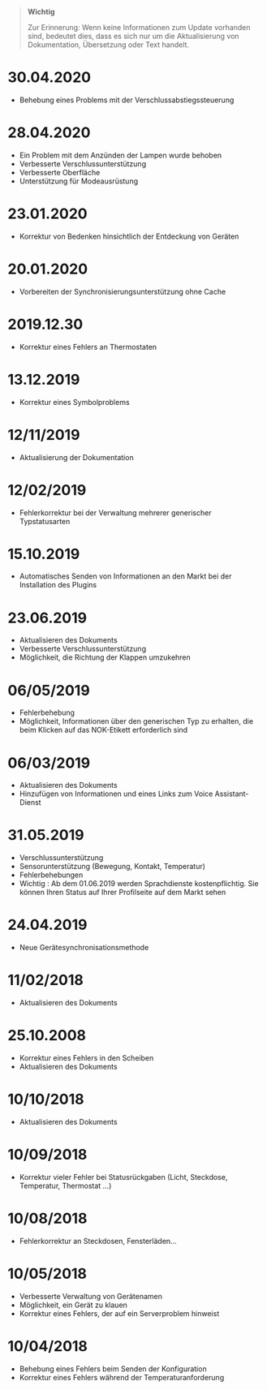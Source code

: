 >**Wichtig**
>
>Zur Erinnerung: Wenn keine Informationen zum Update vorhanden sind, bedeutet dies, dass es sich nur um die Aktualisierung von Dokumentation, Übersetzung oder Text handelt.

# 30.04.2020

- Behebung eines Problems mit der Verschlussabstiegssteuerung

# 28.04.2020

- Ein Problem mit dem Anzünden der Lampen wurde behoben
- Verbesserte Verschlussunterstützung
- Verbesserte Oberfläche
- Unterstützung für Modeausrüstung

# 23.01.2020

- Korrektur von Bedenken hinsichtlich der Entdeckung von Geräten

# 20.01.2020

- Vorbereiten der Synchronisierungsunterstützung ohne Cache

# 2019.12.30

- Korrektur eines Fehlers an Thermostaten

# 13.12.2019

- Korrektur eines Symbolproblems

# 12/11/2019

- Aktualisierung der Dokumentation

# 12/02/2019

- Fehlerkorrektur bei der Verwaltung mehrerer generischer Typstatusarten

# 15.10.2019

- Automatisches Senden von Informationen an den Markt bei der Installation des Plugins

# 23.06.2019

- Aktualisieren des Dokuments
- Verbesserte Verschlussunterstützung
- Möglichkeit, die Richtung der Klappen umzukehren

# 06/05/2019

- Fehlerbehebung
- Möglichkeit, Informationen über den generischen Typ zu erhalten, die beim Klicken auf das NOK-Etikett erforderlich sind

# 06/03/2019

- Aktualisieren des Dokuments
- Hinzufügen von Informationen und eines Links zum Voice Assistant-Dienst

# 31.05.2019

- Verschlussunterstützung
- Sensorunterstützung (Bewegung, Kontakt, Temperatur)
- Fehlerbehebungen
- Wichtig : Ab dem 01.06.2019 werden Sprachdienste kostenpflichtig. Sie können Ihren Status auf Ihrer Profilseite auf dem Markt sehen

# 24.04.2019

- Neue Gerätesynchronisationsmethode

# 11/02/2018

- Aktualisieren des Dokuments

# 25.10.2008

- Korrektur eines Fehlers in den Scheiben
- Aktualisieren des Dokuments

# 10/10/2018

- Aktualisieren des Dokuments

# 10/09/2018

- Korrektur vieler Fehler bei Statusrückgaben (Licht, Steckdose, Temperatur, Thermostat ...)

# 10/08/2018

- Fehlerkorrektur an Steckdosen, Fensterläden...

# 10/05/2018

- Verbesserte Verwaltung von Gerätenamen
- Möglichkeit, ein Gerät zu klauen
- Korrektur eines Fehlers, der auf ein Serverproblem hinweist

# 10/04/2018

- Behebung eines Fehlers beim Senden der Konfiguration
- Korrektur eines Fehlers während der Temperaturanforderung
